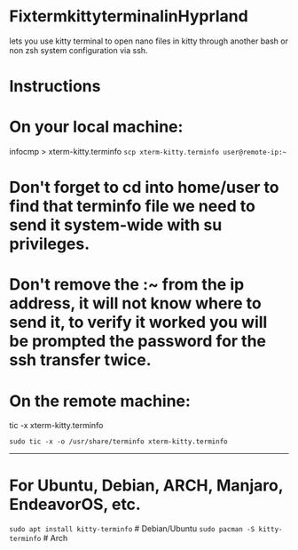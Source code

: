 # FixtermkittyterminalinHyprland
lets you use kitty terminal to open nano files in kitty through another bash or non zsh system configuration via ssh.

# Instructions

# On your local machine:
infocmp > xterm-kitty.terminfo
``` scp xterm-kitty.terminfo user@remote-ip:~ ```
# Don't forget to cd into home/user to find that terminfo file we need to send it system-wide with su privileges.
# Don't remove the :~ from the ip address, it will not know where to send it, to verify it worked you will be prompted the password for the ssh transfer twice.

# On the remote machine:
tic -x xterm-kitty.terminfo
```sudo mkdir -p /usr/share/terminfo/x
sudo tic -x -o /usr/share/terminfo xterm-kitty.terminfo
```


--------------------------------------------------------
# For Ubuntu, Debian, ARCH, Manjaro, EndeavorOS, etc.
``` sudo apt install kitty-terminfo ```   # Debian/Ubuntu
``` sudo pacman -S kitty-terminfo ```    # Arch


